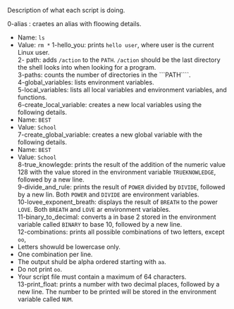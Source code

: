 Description of what each script is doing.

0-alias : craetes an alias with floowing details.   
   * Name: ```ls```
   * Value: ```rm *```
1-hello_you: prints ```hello user```, where user is the current Linux user.   
2- path: adds ```/action``` to the ```PATH```. ```/action``` should be the last directory the shell looks into when looking for a program.   
3-paths: counts the number of directories in the ```PATH````.   
4-global_variables: lists environment variables.   
5-local_variables: lists all local variables and environment variables, and functions.   
6-create_local_variable: creates a new local variables using the following details.   
   * Name: ````BEST````   
   * Value: ````School````   
7-create_global_variable: creates a new global variable with the following details.   
   * Name: ````BEST````
   * Value: ````School````   
8-true_knowlegde: prints the result of the addition of the numeric value 128 with the value stored in the environment variable ````TRUEKNOWLEDGE````, followed by a new line.   
9-divide_and_rule: prints the result of ````POWER```` divided by ````DIVIDE````, followed by a new lin. Both ````POWER```` and ````DIVIDE```` are environment variables.   
10-lovee_exponent_breath: displays the result of ````BREATH```` to the power ````LOVE````. Both ````BREATH```` and ````LOVE```` ar environment variables.    
11-binary_to_decimal: converts a in base 2 stored in the environment variable called ````BINARY```` to base 10, followed by a new line.   
12-combinations: prints all possible combinations of two letters, except ````oo````,   
   * Letters showuld be lowercase only.   
   * One combination per line.   
   * The output shuld be alpha ordered starting with ````aa````.   
   * Do not print ````oo````.   
   * Your script file must contain a maximum of 64 characters.   
13-print_float: prints a number with two decimal places, followed by a new line. The number to be printed will be stored in the environment variable called ````NUM````.
